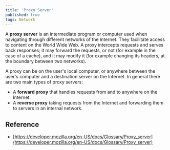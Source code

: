 ```yaml
---
title: 'Proxy Server'
published: true
tags: Network
---
```


A **proxy server** is an intermediate program or computer used when navigating
through different networks of the Internet. They facilitate access to content
on the World Wide Web. A proxy intercepts requests and serves back responses;
it may forward the requests, or not (for example in the case of a cache), and
it may modify it (for example changing its headers, at the boundary between
two networks).

A proxy can be on the user's local computer, or anywhere between the user's
computer and a destination server on the Internet. In general there are two
main types of proxy servers:

- A **forward proxy** that handles requests from and to anywhere on the Internet.
- A **reverse proxy** taking requests from the Internet and forwarding them to servers in an internal network.

## Reference

- [https://developer.mozilla.org/en-US/docs/Glossary/Proxy_server](https://developer.mozilla.org/en-US/docs/Glossary/Proxy_server)